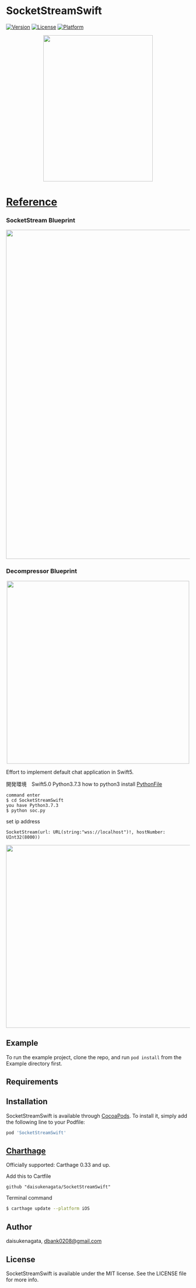 # SocketStreamSwift

[![Version](https://img.shields.io/cocoapods/v/SocketStreamSwift.svg?style=flat)](https://cocoapods.org/pods/SocketStreamSwift)
[![License](https://img.shields.io/cocoapods/l/SocketStreamSwift.svg?style=flat)](https://cocoapods.org/pods/SocketStreamSwift)
[![Platform](https://img.shields.io/cocoapods/p/SocketStreamSwift.svg?style=flat)](https://cocoapods.org/pods/SocketStreamSwift)


<p align="center">
<img width="300" height="400" src="https://user-images.githubusercontent.com/16457165/62126495-bb019a00-b30a-11e9-9a39-bee108b42754.png">
</p>

# [Reference](https://github.com/daisukenagata/SocketStreamSwift/wiki)
### SocketStream Blueprint 
<p align="center">
<img width="900" height="900" src="https://user-images.githubusercontent.com/16457165/62175487-e622d280-b378-11e9-80a0-acc67b85bb69.png">
</p>

### Decompressor Blueprint 
<p align="center">
<img width="500" height="500" src="https://user-images.githubusercontent.com/16457165/62101324-fa5ec500-b2cf-11e9-8add-9cca3cb26282.png">
</p>

Effort to implement default chat application in Swift5.

開発環境　Swift5.0 Python3.7.3  how to python3 install
[PythonFile](https://github.com/daisukenagata/PythonFile)
```
command enter
$ cd SocketStreamSwift 
you have Python3.7.3  
$ python soc.py
```
set ip address
```
SocketStream(url: URL(string:"wss://localhost")!, hostNumber: UInt32(8000))
```
 
<img src="https://user-images.githubusercontent.com/16457165/58570199-82920100-8272-11e9-8a12-d71bb34b9f37.gif"  width="1100"  height="500">

## Example

To run the example project, clone the repo, and run `pod install` from the Example directory first.

## Requirements

## Installation

SocketStreamSwift is available through [CocoaPods](https://cocoapods.org). To install
it, simply add the following line to your Podfile:

```ruby
pod 'SocketStreamSwift'
```

## [Charthage](https://github.com/Carthage/Carthage)

Officially supported: Carthage 0.33 and up.

Add this to Cartfile
```
github "daisukenagata/SocketStreamSwift"
```

Terminal command
```bash
$ carthage update --platform iOS
```

## Author

daisukenagata, dbank0208@gmail.com

## License

SocketStreamSwift is available under the MIT license. See the LICENSE file for more info.
